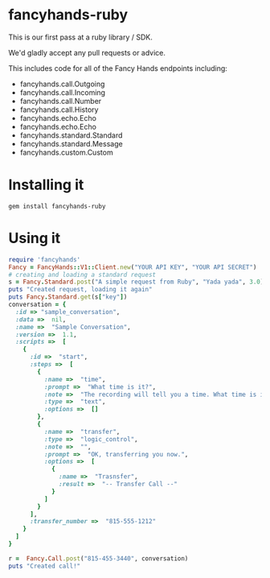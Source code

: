 # fancyhands-ruby

This is our first pass at a ruby library / SDK.

We'd gladly accept any pull requests or advice.

This includes code for all of the Fancy Hands endpoints including:
 - fancyhands.call.Outgoing
 - fancyhands.call.Incoming
 - fancyhands.call.Number
 - fancyhands.call.History
 - fancyhands.echo.Echo
 - fancyhands.echo.Echo 
 - fancyhands.standard.Standard 
 - fancyhands.standard.Message
 - fancyhands.custom.Custom


# Installing it

`gem install fancyhands-ruby`

# Using it

```ruby
require 'fancyhands'
Fancy = FancyHands::V1::Client.new("YOUR API KEY", "YOUR API SECRET")
# creating and loading a standard request
s = Fancy.Standard.post("A simple request from Ruby", "Yada yada", 3.0)
puts "Created request, loading it again"
puts Fancy.Standard.get(s["key"])
conversation = {
  :id => "sample_conversation",
  :data =>  nil,
  :name =>  "Sample Conversation",
  :version =>  1.1,
  :scripts =>  [
    {
      :id =>  "start",
      :steps =>  [
        {
          :name =>  "time",
          :prompt =>  "What time is it?",
          :note =>  "The recording will tell you a time. What time is it?",
          :type =>  "text",
          :options =>  []
        },
        {
          :name =>  "transfer",
          :type =>  "logic_control",
          :note =>  "",
          :prompt =>  "OK, transferring you now.",
          :options =>  [
            {
              :name =>  "Trasnsfer",
              :result =>  "-- Transfer Call --"
            }
          ]
        }
      ],
      :transfer_number =>  "815-555-1212"
    }
  ]
}

r =  Fancy.Call.post("815-455-3440", conversation)
puts "Created call!"
```
